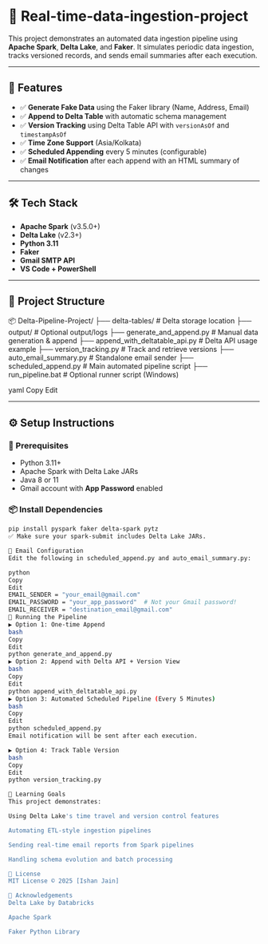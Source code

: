 # 🚀 Real-time-data-ingestion-project


This project demonstrates an automated data ingestion pipeline using **Apache Spark**, **Delta Lake**, and **Faker**. It simulates periodic data ingestion, tracks versioned records, and sends email summaries after each execution.

---

## 📌 Features

- ✅ **Generate Fake Data** using the Faker library (Name, Address, Email)
- ✅ **Append to Delta Table** with automatic schema management
- ✅ **Version Tracking** using Delta Table API with `versionAsOf` and `timestampAsOf`
- ✅ **Time Zone Support** (Asia/Kolkata)
- ✅ **Scheduled Appending** every 5 minutes (configurable)
- ✅ **Email Notification** after each append with an HTML summary of changes

---

## 🛠️ Tech Stack

- **Apache Spark** (v3.5.0+)
- **Delta Lake** (v2.3+)
- **Python 3.11**
- **Faker**
- **Gmail SMTP API**
- **VS Code + PowerShell**

---

## 📁 Project Structure

📦 Delta-Pipeline-Project/
├── delta-tables/ # Delta storage location
├── output/ # Optional output/logs
├── generate_and_append.py # Manual data generation & append
├── append_with_deltatable_api.py # Delta API usage example
├── version_tracking.py # Track and retrieve versions
├── auto_email_summary.py # Standalone email sender
├── scheduled_append.py # Main automated pipeline script
├── run_pipeline.bat # Optional runner script (Windows)

yaml
Copy
Edit

---

## ⚙️ Setup Instructions

### 🔧 Prerequisites

- Python 3.11+
- Apache Spark with Delta Lake JARs
- Java 8 or 11
- Gmail account with **App Password** enabled

### 📦 Install Dependencies

```bash
pip install pyspark faker delta-spark pytz
✅ Make sure your spark-submit includes Delta Lake JARs.

📨 Email Configuration
Edit the following in scheduled_append.py and auto_email_summary.py:

python
Copy
Edit
EMAIL_SENDER = "your_email@gmail.com"
EMAIL_PASSWORD = "your_app_password"  # Not your Gmail password!
EMAIL_RECEIVER = "destination_email@gmail.com"
🚀 Running the Pipeline
▶️ Option 1: One-time Append
bash
Copy
Edit
python generate_and_append.py
▶️ Option 2: Append with Delta API + Version View
bash
Copy
Edit
python append_with_deltatable_api.py
▶️ Option 3: Automated Scheduled Pipeline (Every 5 Minutes)
bash
Copy
Edit
python scheduled_append.py
Email notification will be sent after each execution.

▶️ Option 4: Track Table Version
bash
Copy
Edit
python version_tracking.py

🧠 Learning Goals
This project demonstrates:

Using Delta Lake's time travel and version control features

Automating ETL-style ingestion pipelines

Sending real-time email reports from Spark pipelines

Handling schema evolution and batch processing

📜 License
MIT License © 2025 [Ishan Jain]

🙌 Acknowledgements
Delta Lake by Databricks

Apache Spark

Faker Python Library

